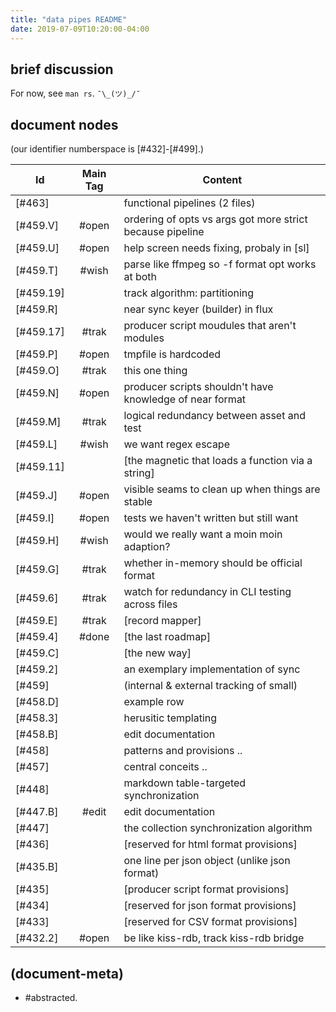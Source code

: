 ```yaml
---
title: "data pipes README"
date: 2019-07-09T10:20:00-04:00
---
```


## brief discussion

For now, see `man rs`. `¯\_(ツ)_/¯`




## document nodes

(our identifier numberspace is [#432]-[#499].)

|Id                         | Main Tag | Content |
|---------------------------|:-----:|---|
|                  [#463]   |       | functional pipelines (2 files)
|                 [#459.V]  | #open | ordering of opts vs args got more strict because pipeline
|                 [#459.U]  | #open | help screen needs fixing, probaly in [sl]
|                 [#459.T]  | #wish | parse like ffmpeg so -f format opt works at both
|                 [#459.19] |       | track algorithm: partitioning
|                  [#459.R] |       | near sync keyer (builder) in flux
|                 [#459.17] | #trak | producer script moudules that aren't modules
|                  [#459.P] | #open | tmpfile is hardcoded
|                  [#459.O] | #trak | this one thing
|                  [#459.N] | #open | producer scripts shouldn't have knowledge of near format
|                  [#459.M] | #trak | logical redundancy between asset and test
|                  [#459.L] | #wish | we want regex escape
|                  [#459.11]|       | [the magnetic that loads a function via a string]
|                  [#459.J] | #open | visible seams to clean up when things are stable
|                  [#459.I] | #open | tests we haven't written but still want
|                  [#459.H] | #wish | would we really want a moin moin adaption?
|                  [#459.G] | #trak | whether in-memory should be official format
|                  [#459.6] | #trak | watch for redundancy in CLI testing across files
|                  [#459.E] | #trak | [record mapper]
|                  [#459.4] | #done | [the last roadmap]
|                  [#459.C] |       | [the new way]
|                  [#459.2] |       | an exemplary implementation of sync
|                  [#459]   |       | (internal & external tracking of small)
|                  [#458.D] |       | example row
|                  [#458.3] |       | herusitic templating
|                  [#458.B] |       | edit documentation
|                  [#458]   |       | patterns and provisions ..
|                  [#457]   |       | central conceits ..
|                  [#448]   |       | markdown table-targeted synchronization
|                  [#447.B] | #edit | edit documentation
|                  [#447]   |       | the collection synchronization algorithm
|                  [#436]   |       | [reserved for html format provisions]
|                  [#435.B] |       | one line per json object (unlike json format)
|                  [#435]   |       | [producer script format provisions]
|                  [#434]   |       | [reserved for json format provisions]
|                  [#433]   |       | [reserved for CSV format provisions]
|                  [#432.2] | #open | be like kiss-rdb, track kiss-rdb bridge




## (document-meta)

  - #abstracted.
